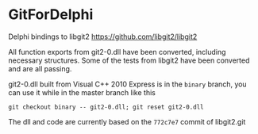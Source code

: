 GitForDelphi 
=================================
Delphi bindings to libgit2 <https://github.com/libgit2/libgit2>


All function exports from git2-0.dll have been converted, including
necessary structures. Some of the tests from libgit2 have been
converted and are all passing.

git2-0.dll built from Visual C++ 2010 Express is in the `binary` branch,
you can use it while in the master branch like this

    git checkout binary -- git2-0.dll; git reset git2-0.dll

The dll and code are currently based on the `772c7e7` commit of libgit2.git

